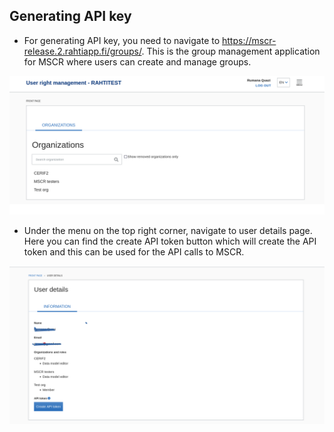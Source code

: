 ## Generating API key

- For generating API key, you need to navigate to https://mscr-release.2.rahtiapp.fi/groups/. This is the group management application for MSCR where users can create and manage groups. 

![Alt text](../assets/group_management.png)

- Under the menu on the top right corner, navigate to user details page. Here you can find the create API token button which will create the API token and this can be used for the API calls to MSCR.

![Alt text](../assets/api_token.png)
